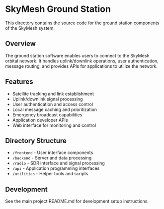 # SkyMesh Ground Station

This directory contains the source code for the ground station components of the SkyMesh system.

## Overview

The ground station software enables users to connect to the SkyMesh orbital network. It handles uplink/downlink operations, user authentication, message routing, and provides APIs for applications to utilize the network.

## Features

- Satellite tracking and link establishment
- Uplink/downlink signal processing
- User authentication and access control
- Local message caching and prioritization
- Emergency broadcast capabilities
- Application developer APIs
- Web interface for monitoring and control

## Directory Structure

- `/frontend` - User interface components
- `/backend` - Server and data processing
- `/radio` - SDR interface and signal processing
- `/api` - Application programming interfaces
- `/utilities` - Helper tools and scripts

## Development

See the main project README.md for development setup instructions.


